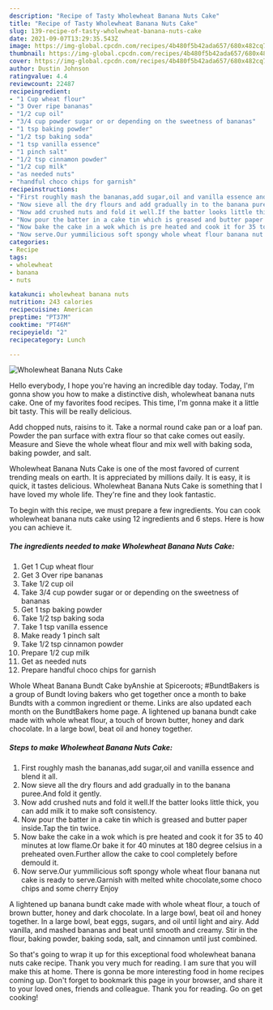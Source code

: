 ```yaml
---
description: "Recipe of Tasty Wholewheat Banana Nuts Cake"
title: "Recipe of Tasty Wholewheat Banana Nuts Cake"
slug: 139-recipe-of-tasty-wholewheat-banana-nuts-cake
date: 2021-09-07T13:29:35.543Z
image: https://img-global.cpcdn.com/recipes/4b480f5b42ada657/680x482cq70/wholewheat-banana-nuts-cake-recipe-main-photo.jpg
thumbnail: https://img-global.cpcdn.com/recipes/4b480f5b42ada657/680x482cq70/wholewheat-banana-nuts-cake-recipe-main-photo.jpg
cover: https://img-global.cpcdn.com/recipes/4b480f5b42ada657/680x482cq70/wholewheat-banana-nuts-cake-recipe-main-photo.jpg
author: Dustin Johnson
ratingvalue: 4.4
reviewcount: 22487
recipeingredient:
- "1 Cup wheat flour"
- "3 Over ripe bananas"
- "1/2 cup oil"
- "3/4 cup powder sugar or or depending on the sweetness of bananas"
- "1 tsp baking powder"
- "1/2 tsp baking soda"
- "1 tsp vanilla essence"
- "1 pinch salt"
- "1/2 tsp cinnamon powder"
- "1/2 cup milk"
- "as needed nuts"
- "handful choco chips for garnish"
recipeinstructions:
- "First roughly mash the bananas,add sugar,oil and vanilla essence and blend it all."
- "Now sieve all the dry flours and add gradually in to the banana puree.And fold it gently."
- "Now add crushed nuts and fold it well.If the batter looks little thick, you can add milk it to make soft consistency."
- "Now pour the batter in a cake tin which is greased and butter paper inside.Tap the tin twice."
- "Now bake the cake in a wok which is pre heated and cook it for 35 to 40 minutes at low flame.Or bake it for 40 minutes at 180 degree celsius in a preheated oven.Further allow the cake to cool completely before demould it."
- "Now serve.Our yummilicious soft spongy whole wheat flour banana nut cake is ready to serve.Garnish with melted white chocolate,some choco chips and some cherry Enjoy"
categories:
- Recipe
tags:
- wholewheat
- banana
- nuts

katakunci: wholewheat banana nuts 
nutrition: 243 calories
recipecuisine: American
preptime: "PT37M"
cooktime: "PT46M"
recipeyield: "2"
recipecategory: Lunch

---
```



![Wholewheat Banana Nuts Cake](https://img-global.cpcdn.com/recipes/4b480f5b42ada657/680x482cq70/wholewheat-banana-nuts-cake-recipe-main-photo.jpg)

Hello everybody, I hope you're having an incredible day today. Today, I'm gonna show you how to make a distinctive dish, wholewheat banana nuts cake. One of my favorites food recipes. This time, I'm gonna make it a little bit tasty. This will be really delicious.

Add chopped nuts, raisins to it. Take a normal round cake pan or a loaf pan. Powder the pan surface with extra flour so that cake comes out easily. Measure and Sieve the whole wheat flour and mix well with baking soda, baking powder, and salt.

Wholewheat Banana Nuts Cake is one of the most favored of current trending meals on earth. It is appreciated by millions daily. It is easy, it is quick, it tastes delicious. Wholewheat Banana Nuts Cake is something that I have loved my whole life. They're fine and they look fantastic.


To begin with this recipe, we must prepare a few ingredients. You can cook wholewheat banana nuts cake using 12 ingredients and 6 steps. Here is how you can achieve it.

<!--inarticleads1-->

##### The ingredients needed to make Wholewheat Banana Nuts Cake:

1. Get 1 Cup wheat flour
1. Get 3 Over ripe bananas
1. Take 1/2 cup oil
1. Take 3/4 cup powder sugar or or depending on the sweetness of bananas
1. Get 1 tsp baking powder
1. Take 1/2 tsp baking soda
1. Take 1 tsp vanilla essence
1. Make ready 1 pinch salt
1. Take 1/2 tsp cinnamon powder
1. Prepare 1/2 cup milk
1. Get as needed nuts
1. Prepare handful choco chips for garnish


Whole Wheat Banana Bundt Cake byAnshie at Spiceroots; #BundtBakers is a group of Bundt loving bakers who get together once a month to bake Bundts with a common ingredient or theme. Links are also updated each month on the BundtBakers home page. A lightened up banana bundt cake made with whole wheat flour, a touch of brown butter, honey and dark chocolate. In a large bowl, beat oil and honey together. 

<!--inarticleads2-->

##### Steps to make Wholewheat Banana Nuts Cake:

1. First roughly mash the bananas,add sugar,oil and vanilla essence and blend it all.
1. Now sieve all the dry flours and add gradually in to the banana puree.And fold it gently.
1. Now add crushed nuts and fold it well.If the batter looks little thick, you can add milk it to make soft consistency.
1. Now pour the batter in a cake tin which is greased and butter paper inside.Tap the tin twice.
1. Now bake the cake in a wok which is pre heated and cook it for 35 to 40 minutes at low flame.Or bake it for 40 minutes at 180 degree celsius in a preheated oven.Further allow the cake to cool completely before demould it.
1. Now serve.Our yummilicious soft spongy whole wheat flour banana nut cake is ready to serve.Garnish with melted white chocolate,some choco chips and some cherry Enjoy


A lightened up banana bundt cake made with whole wheat flour, a touch of brown butter, honey and dark chocolate. In a large bowl, beat oil and honey together. In a large bowl, beat eggs, sugars, and oil until light and airy. Add vanilla, and mashed bananas and beat until smooth and creamy. Stir in the flour, baking powder, baking soda, salt, and cinnamon until just combined. 

So that's going to wrap it up for this exceptional food wholewheat banana nuts cake recipe. Thank you very much for reading. I am sure that you will make this at home. There is gonna be more interesting food in home recipes coming up. Don't forget to bookmark this page in your browser, and share it to your loved ones, friends and colleague. Thank you for reading. Go on get cooking!
